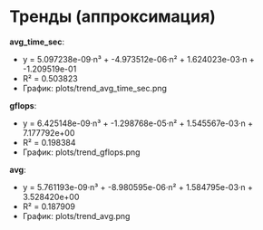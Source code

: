 # Тренды (аппроксимация)

**avg_time_sec**:

- y = 5.097238e-09·n³ + -4.973512e-06·n² + 1.624023e-03·n + -1.209519e-01
- R² = 0.503823
- График: plots/trend_avg_time_sec.png

**gflops**:

- y = 6.425148e-09·n³ + -1.298768e-05·n² + 1.545567e-03·n + 7.177792e+00
- R² = 0.198384
- График: plots/trend_gflops.png

**avg**:

- y = 5.761193e-09·n³ + -8.980595e-06·n² + 1.584795e-03·n + 3.528420e+00
- R² = 0.187909
- График: plots/trend_avg.png

